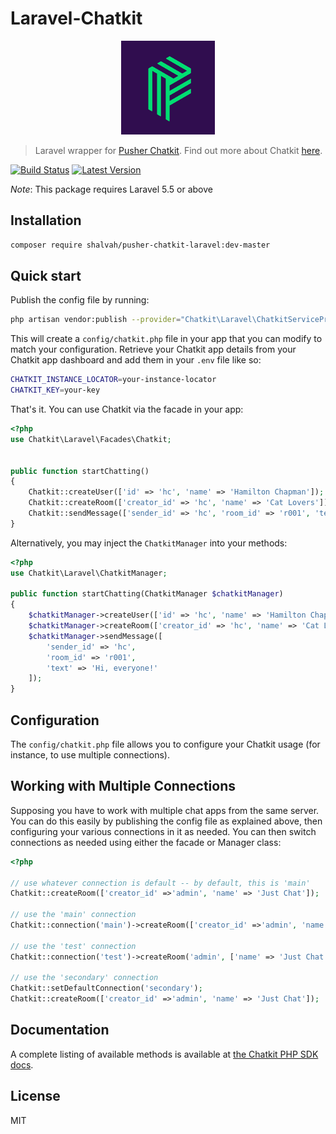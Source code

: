 # Laravel-Chatkit

<p align="center">
<img src="./pusher.png" alt="Pusher" width="150" height="150">
</p>

> Laravel wrapper for [Pusher Chatkit](https://github.com/pusher/chatkit-server-php). Find out more about Chatkit [here](https://pusher.com/chatkit).

[![Build Status](https://img.shields.io/travis/shalvah/pusher-chatkit-laravel/master.svg?style=flat)](https://travis-ci.org/shalvah/pusher-chatkit-laravel)
[![Latest Version](https://img.shields.io/github/release/shalvah/pusher-chatkit-laravel.svg?style=flat)](https://github.com/shalvah/pusher-chatkit-laravel/releases)

*Note*: This package requires Laravel 5.5 or above 

## Installation

```bash
composer require shalvah/pusher-chatkit-laravel:dev-master
```

## Quick start
Publish the config file by running:

```bash
php artisan vendor:publish --provider="Chatkit\Laravel\ChatkitServiceProvider"
```

This will create a `config/chatkit.php` file in your app that you can modify to match your configuration.
Retrieve your Chatkit app details from your Chatkit app dashboard and add them in your `.env` file like so:

```bash
CHATKIT_INSTANCE_LOCATOR=your-instance-locator
CHATKIT_KEY=your-key
```

That's it. You can use Chatkit via the facade in your app:

```php
<?php
use Chatkit\Laravel\Facades\Chatkit;


public function startChatting()
{
    Chatkit::createUser(['id' => 'hc', 'name' => 'Hamilton Chapman']);
    Chatkit::createRoom(['creator_id' => 'hc', 'name' => 'Cat Lovers']);
    Chatkit::sendMessage(['sender_id' => 'hc', 'room_id' => 'r001', 'text' => 'Hi, everyone!' ]);
}
```
Alternatively, you may inject the `ChatkitManager` into your methods:

```php
<?php
use Chatkit\Laravel\ChatkitManager;

public function startChatting(ChatkitManager $chatkitManager)
{
    $chatkitManager->createUser(['id' => 'hc', 'name' => 'Hamilton Chapman']);
    $chatkitManager->createRoom(['creator_id' => 'hc', 'name' => 'Cat Lovers']);
    $chatkitManager->sendMessage([
        'sender_id' => 'hc', 
        'room_id' => 'r001', 
        'text' => 'Hi, everyone!'
    ]);
}
````

## Configuration

The `config/chatkit.php` file allows you to configure your Chatkit usage (for instance, to use multiple connections).

## Working with Multiple Connections
Supposing you have to work with multiple chat apps from the same server. You can do this easily by publishing the config file as explained above, then configuring your various connections in it as needed. You can then switch connections as needed using either the facade or Manager class:

```php
<?php

// use whatever connection is default -- by default, this is 'main'
Chatkit::createRoom(['creator_id' =>'admin', 'name' => 'Just Chat']);

// use the 'main' connection
Chatkit::connection('main')->createRoom(['creator_id' =>'admin', 'name' => 'Just Chat']);

// use the 'test' connection
Chatkit::connection('test')->createRoom('admin', ['name' => 'Just Chat']);

// use the 'secondary' connection
Chatkit::setDefaultConnection('secondary');
Chatkit::createRoom(['creator_id' =>'admin', 'name' => 'Just Chat']);
```

## Documentation
A complete listing of available methods is available at [the Chatkit PHP SDK docs](https://github.com/pusher/chatkit-server-php).

## License

MIT
